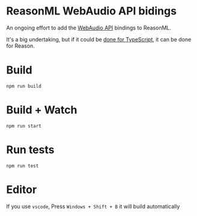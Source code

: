 # ReasonML WebAudio API bidings

An ongoing effort to add the [WebAudio API](https://webaudio.github.io/web-audio-api/#audioapi) bindings to ReasonML.

It's a big undertaking, but if it could be [done for TypeScript](https://github.com/Microsoft/TSJS-lib-generator/blob/master/baselines/dom.generated.d.ts), it can be done for Reason.

# Build

```
npm run build
```

# Build + Watch

```
npm run start
```

# Run tests

```
npm run test
```

# Editor

If you use `vscode`, Press `Windows + Shift + B` it will build automatically
